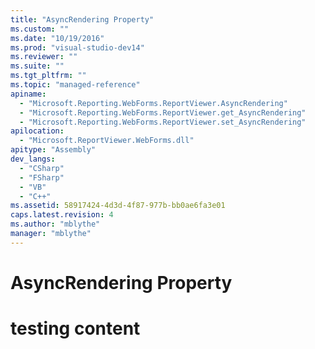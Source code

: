 ```yaml
---
title: "AsyncRendering Property"
ms.custom: ""
ms.date: "10/19/2016"
ms.prod: "visual-studio-dev14"
ms.reviewer: ""
ms.suite: ""
ms.tgt_pltfrm: ""
ms.topic: "managed-reference"
apiname: 
  - "Microsoft.Reporting.WebForms.ReportViewer.AsyncRendering"
  - "Microsoft.Reporting.WebForms.ReportViewer.get_AsyncRendering"
  - "Microsoft.Reporting.WebForms.ReportViewer.set_AsyncRendering"
apilocation: 
  - "Microsoft.ReportViewer.WebForms.dll"
apitype: "Assembly"
dev_langs: 
  - "CSharp"
  - "FSharp"
  - "VB"
  - "C++"
ms.assetid: 58917424-4d3d-4f87-977b-bb0ae6fa3e01
caps.latest.revision: 4
ms.author: "mblythe"
manager: "mblythe"
---
```

# AsyncRendering Property
# testing content